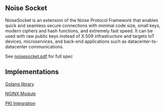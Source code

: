 Noise Socket
---------
NoiseSocket is an extension of the Noise Protocol Framework that enables quick and seamless secure connections with minimal code size, small keys, modern ciphers and hash functions, and extremely fast speed. It can be used with raw public keys instead of X.509 infrastructure and targets IoT devices, microservices, and back-end applications such as datacenter-to-datacenter communications.

See  [noisesocket.pdf](https://github.com/noiseprotocol/noisesocket_spec/blob/master/output/noisesocket.pdf) for full spec

Implementations
--------------

[Golang library](https://github.com/go-noisesocket/noisesocket/)

[NGINX Module](https://github.com/VirgilSecurity/virgil-nginx-noise-socket)

[PKI Integration](https://github.com/go-noisesocket/noisesocket/tree/master/virgil)
